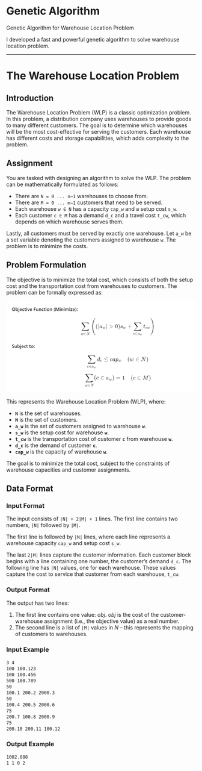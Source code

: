# Genetic Algorithm
Genetic Algorithm for Warehouse Location Problem

I developed a fast and powerful genetic algorithm to solve warehouse location problem.

---
# The Warehouse Location Problem

## Introduction

The Warehouse Location Problem (WLP) is a classic optimization problem. In this problem, a distribution company uses warehouses to provide goods to many different customers. The goal is to determine which warehouses will be the most cost-effective for serving the customers. Each warehouse has different costs and storage capabilities, which adds complexity to the problem.

## Assignment

You are tasked with designing an algorithm to solve the WLP. The problem can be mathematically formulated as follows:

- There are `N = 0 ... n−1` warehouses to choose from.
- There are `M = 0 ... m−1` customers that need to be served.
- Each warehouse `w ∈ N` has a capacity `cap_w` and a setup cost `s_w`.
- Each customer `c ∈ M` has a demand `d_c` and a travel cost `t_cw`, which depends on which warehouse serves them.

Lastly, all customers must be served by exactly one warehouse. Let `a_w` be a set variable denoting the customers assigned to warehouse `w`. The problem is to minimize the costs.

## Problem Formulation

The objective is to minimize the total cost, which consists of both the setup cost and the transportation cost from warehouses to customers. The problem can be formally expressed as:

![Warehouse Location](readme-images/warehouse-location.jpg.png)

This represents the Warehouse Location Problem (WLP), where:

- **`N`** is the set of warehouses.
- **`M`** is the set of customers.
- **`a_w`** is the set of customers assigned to warehouse **`w`**.
- **`s_w`** is the setup cost for warehouse **`w`**.
- **`t_cw`** is the transportation cost of customer **`c`** from warehouse **`w`**.
- **`d_c`** is the demand of customer **`c`**.
- **`cap_w`** is the capacity of warehouse **`w`**.

The goal is to minimize the total cost, subject to the constraints of warehouse capacities and customer assignments.

## Data Format

### Input Format

The input consists of `|N| + 2|M| + 1` lines. The first line contains two numbers, `|N|` followed by `|M|`. 

The first line is followed by `|N|` lines, where each line represents a warehouse capacity `cap_w` and setup cost `s_w`.

The last `2|M|` lines capture the customer information. Each customer block begins with a line containing one number, the customer’s demand `d_c`. The following line has `|N|` values, one for each warehouse. These values capture the cost to service that customer from each warehouse, `t_cw`.

### Output Format

The output has two lines:

1. The first line contains one value: *obj*. *obj* is the cost of the customer-warehouse assignment (i.e., the objective value) as a real number.
2. The second line is a list of `|M|` values in *N* – this represents the mapping of customers to warehouses.

### Input Example
```
3 4
100 100.123
100 100.456
500 100.789
50
100.1 200.2 2000.3
50
100.4 200.5 2000.6
75
200.7 100.8 2000.9
75
200.10 200.11 100.12
```
### Output Example
```
1002.888
1 1 0 2
```
